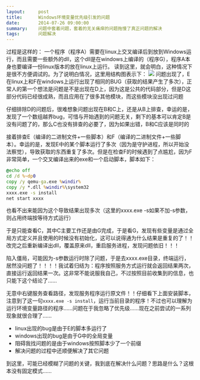 ```yaml
---
layout:     post
title:      Windows环境变量优先级引发的问题
date:       2014-07-26 09:00:00
summary:    问题中套着问题，套着的无关痛痒的问题拖慢了真正问题的解决
tags:       问题解决
---
```


过程是这样的：
一个程序（程序A）需要在linux上交叉编译后到放到Windows运行，而且需要一些额外的dll，这个dll是在windows上编译的（程序G），程序A本身也要编译一份linux版本的放在linux上运行。
读到这里，就会明白，这种情况下是很不方便调试的。为了说明白情况，这里用结构图表示下：
![](https://dn-getlink.qbox.me/2014/07/24/a61489c4-1312-11e4-88fa-dab226542d43.jpg)
问题出现了，E在linux上和F在windows上运行出现了相同的BUG（获取的结果产生了多次），正常人的第一个想法是问题是不是出现在D上，因为这是公共的代码部分，但是D这部分代码已经很成熟，而且应用在了很多其他模块，而这些模块没出现过问题

仔细排除D的问题后，很难想象问题出现在B和C上，还是从B上排查，幸运的是，发现了一个数组越界bug，可惜与开始遇到的问题无关，剩下的基本可以肯定B是没有问题了的，那么C也没有排查的必要了，因为如果出错，B和C应该是同时的

接着排查E（编译的二进制文件+一些脚本）和F（编译的二进制文件+一些脚本）。幸运的是，发现E中的某个脚本运行了多次（因为是守护进程，所以开始没法察觉），导致获取的东西重复了多次。但是在检查F的时候遇到了点尴尬，因为F非常简单，一个交叉编译出来的exe和一个启动脚本，脚本如下：

```bat
@echo off
cd /d %~dp0
copy /y qemu-ga.exe %windir%
copy /y *.dll %windir%\system32
xxxx.exe -s install
net start xxxx
```

也看不出来能因为这个导致结果出现多次（这里的xxxx.exe -s如果不加-s参数，则占用终端按等待方式运行）

于是只能查看C，其中C主要工作还是由G完成，于是看G，发现有些变量是通过全局方式定义并且使用的时候没有初始化，这可以说得通为什么结果是重复的了！！改完之后重新编译出dll，覆盖原来dll，重启服务进程，发现问题依旧！！！

陷入僵局，可能因为-s参数运行时除了问题，于是去xxxx.exe目录，终端运行，居然没问题了！！！！我试着归结为：程序按照服务方式运行就会返回结果两次，直接运行返回结果一次。这非常不能说服我自己，不过按照目前收集到的信息，也只能下这个结论了……

无意中右键服务查看路径，发现服务程序运行原文件！！仔细看下上面安装脚本，注意到了这一句`xxxx.exe -s install`，运行当前目录的程序！不过也可以理解为运行环境变量路径的程序……问题在于我忽略了优先级……现在之前尝试的一系列现象就很合理了……

 - linux出现的bug是由于E的脚本多运行了
 - windows出现的bug是由于G中的全局变量
 - 阻碍我找问题的是由于windows按照脚本少了一个前缀
 - 解决问题的过程中还顺便解决了其它问题

到这里，可能已经模糊了问题的关键，我到底在解决什么问题？思路是什么？这根本没有固定模式……
 
